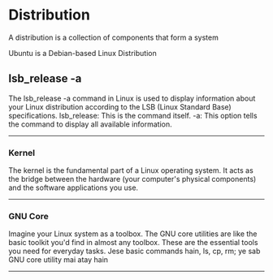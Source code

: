 # Distribution

A distribution is a collection of components that form a system

Ubuntu is a Debian-based Linux Distribution 

## lsb_release -a
The lsb_release -a command in Linux is used to display information about your Linux distribution according to the LSB (Linux Standard Base) specifications.
lsb_release: This is the command itself.
-a: This option tells the command to display all available information.

--------

### Kernel
The kernel is the fundamental part of a Linux operating system. It acts as the bridge between the hardware (your computer's physical components) and the software applications you use.

----

### GNU Core
Imagine your Linux system as a toolbox. The GNU core utilities are like the basic toolkit you'd find in almost any toolbox. These are the essential tools you need for everyday tasks.
Jese basic commands hain, ls, cp, rm; ye sab GNU core utility mai atay hain

---

